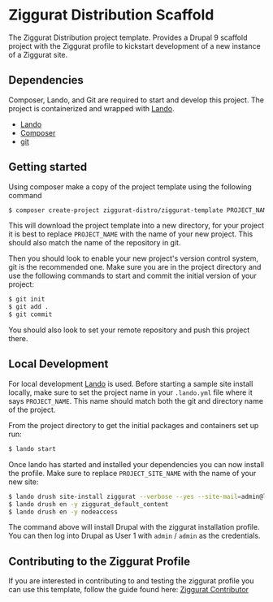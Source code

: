 # Ziggurat Distribution Scaffold

The Ziggurat Distribution project template. Provides a Drupal 9 scaffold project
with the Ziggurat profile to kickstart development of a new instance of
a Ziggurat site.

## Dependencies

Composer, Lando, and Git are required to start and develop this project. The
project is containerized and wrapped with [Lando][].
* [Lando][]
* [Composer][]
* [git][]

## Getting started

Using composer make a copy of the project template using the following command
```bash
$ composer create-project ziggurat-distro/ziggurat-template PROJECT_NAME --remove-vcs -s dev --no-install
```
This will download the project template into a new directory, for your project it
is best to replace `PROJECT_NAME` with the name of your new project. This should
also match the name of the repository in git.

Then you should look to enable your new project's version control system, git
is the recommended one. Make sure you are in the project directory and use the
following commands to start and commit the initial version of your project:
```bash
$ git init
$ git add .
$ git commit
```
You should also look to set your remote repository and push this project there.

## Local Development

For local development [Lando][] is used. Before starting a sample site install
locally, make sure to set the project name in your `.lando.yml` file where it
says `PROJECT_NAME`. This name should match both the git and directory name of
the project.

From the project directory to get the initial packages and containers set up run:
```bash
$ lando start
```

Once lando has started and installed your dependencies you can now install the
profile. Make sure to replace `PROJECT_SITE_NAME` with the name of your new site:

```bash
$ lando drush site-install ziggurat --verbose --yes --site-mail=admin@localhost --account-mail=admin@localhost --site-name='PROJECT_SITE_NAME' --account-name=admin --account-pass=admin;
$ lando drush en -y ziggurat_default_content
$ lando drush en -y nodeaccess
```

The command above will  install Drupal with the ziggurat installation profile.
You can then log into Drupal as User 1 with `admin` / `admin` as the credentials.

## Contributing to the Ziggurat Profile

If you are interested in contributing to and testing the ziggurat profile you
can use this template, follow the guide found here: [Ziggurat Contributor][]

[Lando]: https://docs.devwithlando.io
[Composer]: https://getcomposer.org
[npm]: https://www.npmjs.com
[git]: https://git-scm.com/
[Ziggurat Contributor]: docs/ziggurat-profile-development.md

